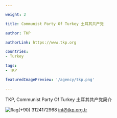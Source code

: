 ```yaml
---

weight: 2

title: Communist Party Of Turkey 土耳其共产党

author: TKP

authorLink: https://www.tkp.org 

countries: 
- Turkey

tags: 
- TKP

featuredImagePreview: '/agency/tkp.png'

---
```


TKP, Communist Party Of Turkey 土耳其共产党简介 

<!--more-->

![flag](/agency/tkp.png)(+90) 3124172968 int@tkp.org.tr